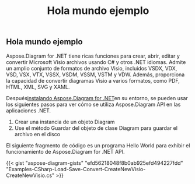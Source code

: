 ﻿---
title: Hola mundo ejemplo
type: docs
weight: 90
url: /es/net/hello-world-example/
description: Esta página describe cómo crear un ejemplo de hola mundo con la biblioteca Aspose.Diagram.
---
## **Hola mundo ejemplo**
Aspose.Diagram for .NET tiene ricas funciones para crear, abrir, editar y convertir Microsoft Visio archivos usando C# y otros .NET idiomas. Admite un amplio conjunto de formatos de archivo Visio, incluidos VSDX, VDX, VSD, VSX, VTX, VSSX, VSDM, VSSM, VSTM y VDW. Además, proporciona la capacidad de convertir diagramas Visio a varios formatos, como PDF, HTML, XML, SVG y XAML.

Después[instalando Aspose.Diagram for .NET](/diagram/es/net/installation/)en su entorno, se pueden usar los siguientes pasos para ver cómo se utiliza Aspose.Diagram API en las aplicaciones .NET.

1. Crear una instancia de un objeto Diagram
1. Use el método Guardar del objeto de clase Diagram para guardar el archivo en el disco

El siguiente fragmento de código es un programa Hello World para exhibir el funcionamiento de Aspose.Diagram for .NET API.

{{< gist "aspose-diagram-gists" "efd56218048f8b0ab925efd494227fdd" "Examples-CSharp-Load-Save-Convert-CreateNewVisio-CreateNewVisio.cs" >}}




